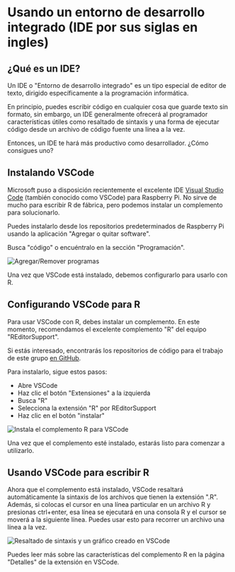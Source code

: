 # Usando un entorno de desarrollo integrado (IDE por sus siglas en ingles)

## ¿Qué es un IDE?

Un IDE o "Entorno de desarrollo integrado" es un tipo especial de editor de texto, dirigido específicamente a la programación informática.

En principio, puedes escribir código en cualquier cosa que guarde texto sin formato, sin embargo, un IDE generalmente ofrecerá al programador características útiles como resaltado de sintaxis y una forma de ejecutar código desde un archivo de código fuente una línea a la vez.

Entonces, un IDE te hará más productivo como desarrollador. ¿Cómo consigues uno?

## Instalando VSCode

Microsoft puso a disposición recientemente el excelente IDE [Visual Studio Code](https://code.visualstudio.com) (también conocido como VSCode) para Raspberry Pi. No sirve de mucho para escribir R de fábrica, pero podemos instalar un complemento para solucionarlo.

Puedes instalarlo desde los repositorios predeterminados de Raspberry Pi usando la aplicación "Agregar o quitar software".

Busca "código" o encuéntralo en la sección "Programación".

![Agregar/Remover programas](/docs/images/add-remove-software.png)

Una vez que VSCode está instalado, debemos configurarlo para usarlo con R.

## Configurando VSCode para R

Para usar VSCode con R, debes instalar un complemento. En este momento, recomendamos el excelente complemento "R" del equipo "REditorSupport".

Si estás interesado, encontrarás los repositorios de código para el trabajo de este grupo [en GitHub](https://github.com/REditorSupport).

Para instalarlo, sigue estos pasos:

* Abre VSCode
* Haz clic el botón "Extensiones" a la izquierda
* Busca "R"
* Selecciona la extensión "R" por REditorSupport
* Haz clic en el botón "instalar"

![Instala el complemento R para VSCode](/docs/images/vscode-r-extension.png)

Una vez que el complemento esté instalado, estarás listo para comenzar a utilizarlo.

## Usando VSCode para escribir R

Ahora que el complemento está instalado, VSCode resaltará automáticamente la sintaxis de los archivos que tienen la extensión ".R".
Además, si colocas el cursor en una línea particular en un archivo R y presionas ctrl+enter, esa línea se ejecutará en una consola R y el cursor se moverá a la siguiente línea. Puedes usar esto para recorrer un archivo una línea a la vez.

![Resaltado de sintaxis y un gráfico creado en VSCode](/docs/images/r4pi-vscode-penguins.png)

Puedes leer más sobre las características del complemento R en la página "Detalles" de la extensión en VSCode.
